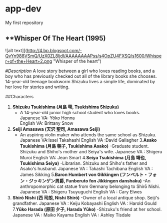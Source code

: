# app-dev
 My first repository

 ## **Whisper Of The Heart (1995)

![alt text][(http://4.bp.blogspot.com/-QvYn988VSmQ/UzX0ZL8ljdI/AAAAAAAAPss/s4OpZU4FXSQ/s1600/Whisper+of+the+Heart+2.png "Whisper of the heart")

 #*Description*
A love story between a girl who loves reading books, and a boy who has previously checked out all of the library books she chooses. 14-year-old teenage bookworm Shizuku lives a simple life, dominated by her love for stories and writing.
 
 ##Characters

1. **Shizuku Tsukishima (月島 雫, Tsukishima Shizuku)**
     - A 14-year-old junior high school student who loves books.	
   Japanese VA: Yōko Honna	
   English VA: Brittany Snow
2. **Seiji Amasawa (天沢 聖司, Amasawa Seiji)**
    - An aspiring violin maker who attends the same school as Shizuku.
    Japanese VA:Issei Takahashi
    English VA :David Gallagher
3.**Asako Tsukishima (月島 朝子, Tsukishima Asako)**
    -Graduate student. Shizuku and Shiho's mother and Seiya's wife.
   Japanese VA : Shigeru Muroi
   English VA: Jean Smart
4.**Seiya Tsukishima (月島 靖也, Tsukishima Seiya)**
    -Librarian. Shizuku and Shiho's father and Asako's husband.
   Japanese VA : Takashi Tachibana
    English VA :	James Sikking
5.**Baron Humbert von Gikkingen (フンベルト・フォン・ジッキンゲン男爵, Funberuto fon Jikkingen danshaku)**
    -An anthropomorphic cat statue from Germany belonging to Shirō Nishi.
   Japanese VA : Shigeru Tsuyuguchi
    English VA :	Cary Elwes
6. **Shirō Nishi (西 司朗, Nishi Shirō)**
    -Owner of a local antique shop. Seiji's grandfather.
    Japanese VA : Keiju Kobayashi
   English VA :  Harold Gould
7.**Yūko Harada (原田 夕子, Harada Yūko)**
   -Shizuku's friend at her school.
    Japanese VA : Maiko Kayama
    English VA : Ashley Tisdale
